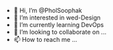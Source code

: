 - 👋 Hi, I’m @PholSoophak
- 👀 I’m interested in wed-Design
- 🌱 I’m currently learning DevOps
- 💞️ I’m looking to collaborate on ...
- 📫 How to reach me ...

<!---
PholSoophak/PholSoophak is a ✨ special ✨ repository because its `README.md` (this file) appears on your GitHub profile.
You can click the Preview link to take a look at your changes.
--->
